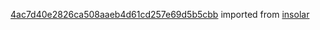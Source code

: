 [4ac7d40e2826ca508aaeb4d61cd257e69d5b5cbb](https://github.com/insolar/insolar/commit/4ac7d40e2826ca508aaeb4d61cd257e69d5b5cbb) imported from [insolar](https://github.com/insolar/insolar)
